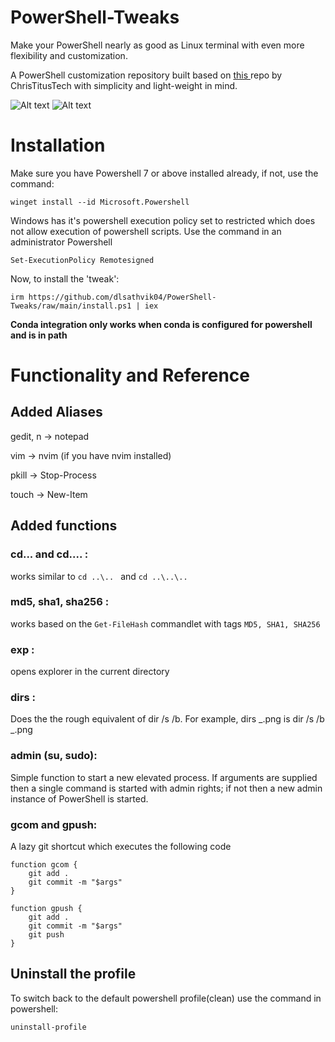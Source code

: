 # PowerShell-Tweaks
Make your PowerShell nearly as good as Linux terminal with even more flexibility and customization.

A PowerShell customization repository built based on <a href = "https://github.com/ChrisTitusTech/powershell-profile/"> this </a> repo by ChrisTitusTech with simplicity and light-weight in mind.

![Alt text](image.png)
![Alt text](image-1.png)

# Installation

Make sure you have Powershell 7 or above installed already, if not, use the command:
```
winget install --id Microsoft.Powershell
```
Windows has it's powershell execution policy set to restricted which does not allow execution of powershell scripts. Use the command in an administrator Powershell
```
Set-ExecutionPolicy Remotesigned
```
Now, to install the 'tweak':

```
irm https://github.com/dlsathvik04/PowerShell-Tweaks/raw/main/install.ps1 | iex
```

**Conda integration only works when conda is configured for powershell and is in path**

# Functionality and Reference

## Added Aliases

gedit, n -> notepad

vim -> nvim (if you have nvim installed)

pkill -> Stop-Process

touch -> New-Item

## Added functions

### cd... and cd.... :

works similar to
`cd ..\.. `
and
`cd ..\..\..`

### md5, sha1, sha256 :

works based on the `Get-FileHash` commandlet with tags `MD5, SHA1, SHA256`

### exp :

opens explorer in the current directory

### dirs :

Does the the rough equivalent of dir /s /b. For example, dirs _.png is dir /s /b _.png

### admin (su, sudo):

Simple function to start a new elevated process. If arguments are supplied then a single command is started with admin rights; if not then a new admin instance of PowerShell is started.

### gcom and gpush:

A lazy git shortcut which executes the following code

```
function gcom {
    git add .
    git commit -m "$args"
}
```

```
function gpush {
    git add .
    git commit -m "$args"
    git push
}
```

## Uninstall the profile
To switch back to the default powershell profile(clean) use the command in powershell:
```
uninstall-profile
```
